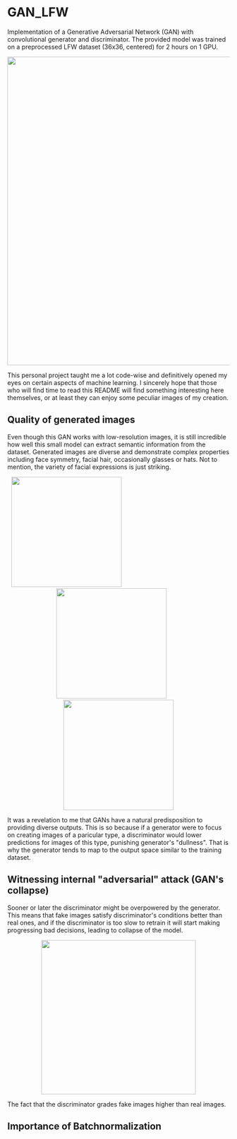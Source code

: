 # GAN_LFW

Implementation of a Generative Adversarial Network (GAN) with convolutional generator and discriminator. The provided model was trained on a preprocessed LFW dataset (36x36, centered) for 2 hours on 1 GPU.

<p align="center">
  <img src="https://user-images.githubusercontent.com/42875258/143950484-9a8dbbb9-8807-436d-b639-7bc0b54cadd4.gif" width="700">
</p>

This personal project taught me a lot code-wise and definitively opened my eyes on certain aspects of machine learning. I sincerely hope that those who will find time to read this README will find something interesting here themselves, or at least they can enjoy some peculiar images of my creation.

## Quality of generated images

Even though this GAN works with low-resolution images, it is still incredible how well this small model can extract semantic information from the dataset. Generated images are diverse and demonstrate complex properties including face symmetry, facial hair, occasionally glasses or hats. Not to mention, the variety of facial expressions is just striking.

<p align="center">
  <img src="https://user-images.githubusercontent.com/42875258/143947116-ea1f6bde-145e-47fe-844d-8b8c64a88380.png" width="250" style="margin-right: 200px;">
  &nbsp;&nbsp;&nbsp;&nbsp;&nbsp;&nbsp;&nbsp;&nbsp;
  <img src="https://user-images.githubusercontent.com/42875258/143947122-8401c65b-ab14-4139-80e5-b6193e0d0888.png" width="250">
  &nbsp;&nbsp;&nbsp;&nbsp;&nbsp;&nbsp;&nbsp;
  <img src="https://user-images.githubusercontent.com/42875258/143947125-fd302735-ac9a-425e-8374-13aa294f8b34.png" width="250">
</p>

It was a revelation to me that GANs have a natural predisposition to providing diverse outputs. This is so because if a generator were to focus on creating images of a paricular type, a discriminator would lower predictions for images of this type, punishing generator's "dullness". That is why the generator tends to map to the output space similar to the training dataset.  

## Witnessing internal "adversarial" attack (GAN's collapse)

Sooner or later the discriminator might be overpowered by the generator. This means that fake images satisfy discriminator's conditions better than real ones, and if the discriminator is too slow to retrain it will start making progressing bad decisions, leading to collapse of the model.

<p align="center">
  <img src="https://user-images.githubusercontent.com/42875258/143959911-a0f2e9df-71b7-4108-9a61-b6def7e57086.png" width="350">
  
</p>

The fact that the discriminator grades fake images higher than real images.


## Importance of Batchnormalization
